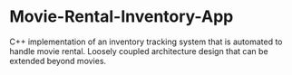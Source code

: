 # Movie-Rental-Inventory-App
C++ implementation of an inventory tracking system that is automated to handle movie rental. Loosely coupled architecture design that can be extended beyond movies.  
